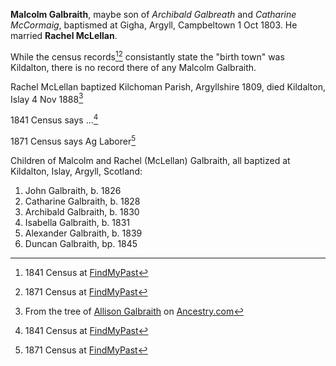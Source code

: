 ---
---
**Malcolm Galbraith**, maybe son of *Archibald Galbreath* and *Catharine McCormaig*, baptismed at Gigha, Argyll, Campbeltown 1 Oct 1803.  He married **Rachel McLellan**.

While the census records[^1841][^1871] consistantly state the "birth town" was Kildalton, there is no record there of any Malcolm Galbraith.

Rachel McLellan baptized Kilchoman Parish, Argyllshire 1809, died Kildalton, Islay 4 Nov 1888[^ancestry]

1841 Census says ...[^1841]

1871 Census says Ag Laborer[^1871]

Children of Malcolm and Rachel (McLellan) Galbraith, all baptized at Kildalton, Islay, Argyll, Scotland:

1. John Galbraith, b. 1826
2. Catharine Galbraith, b. 1828
3. Archibald Galbraith, b. 1830
4. Isabella Galbraith, b. 1831
5. Alexander Galbraith, b. 1839
6. Duncan Galbraith, bp. 1845

[^1841]: 1841 Census at [FindMyPast](https://www.findmypast.com/transcript?id=GBC%2F1841%2F0016677146)

[^1871]: 1871 Census at [FindMyPast](https://www.findmypast.com/transcript?id=GBC%2F1871%2F0023504873)

[^ancestry]: From the tree of [Allison Galbraith](https://www.ancestry.com/account/profile/063c8a59-0006-0000-0000-000000000000) on [Ancestry.com](https://www.ancestry.com/family-tree/person/tree/153785869/person/372034168961/facts)

